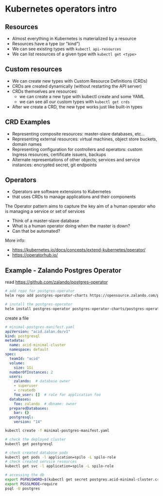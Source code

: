 # Kubernetes operators intro

## Resources
- Almost everything in Kubernetes is materialized by a resource
- Resources have a type (or "kind")
- We can see existing types with `kubectl api-resources`
- We can list resources of a given type with `kubectl get <type>`

## Custom resources
- We can create new types with Custom Resource Definitions (CRDs)
- CRDs are created dynamically (without restarting the API server)
- CRDs themselves are resources:
  - we can create a new type with kubectl create and some YAML
  - we can see all our custom types with `kubectl get crds`
- After we create a CRD, the new type works just like built-in types

## CRD Examples
- Representing composite resources: master-slave databases, etc…
- Representing external resources: virtual machines, object store buckets, domain names
- Representing configuration for controllers and operators: custom Ingress resources, certificate issuers, backups
- Alternate representations of other objects; services and service instances: encrypted secret, git endpoints

## Operators
- Operators are software extensions to Kubernetes 
- that uses CRDs to manage applications and their components

The Operator pattern aims to capture the key aim of a human operator who is managing a service or set of services
- Think of a master-slave database
- What is a human operator doing when the master is down?
- Can that be automated?

More info: 
- https://kubernetes.io/docs/concepts/extend-kubernetes/operator/ 
- https://operatorhub.io/ 


## Example - Zalando Postgres Operator

read https://github.com/zalando/postgres-operator

```sh
# add repo for postgres-operator
helm repo add postgres-operator-charts https://opensource.zalando.com/postgres-operator/charts/postgres-operator

# install the postgres-operator
helm install postgres-operator postgres-operator-charts/postgres-operator
```

create a file
```yaml
# minimal-postgres-manifest.yaml
apiVersion: "acid.zalan.do/v1"
kind: postgresql
metadata:
  name: acid-minimal-cluster
  namespace: default
spec:
  teamId: "acid"
  volume:
    size: 1Gi
  numberOfInstances: 2
  users:
    zalando:  # database owner
    - superuser
    - createdb
    foo_user: []  # role for application foo
  databases:
    foo: zalando  # dbname: owner
  preparedDatabases:
    bar: {}
  postgresql:
    version: "14"
```

```sh
kubectl create -f minimal-postgres-manifest.yaml

# check the deployed cluster
kubectl get postgresql

# check created database pods
kubectl get pods -l application=spilo -L spilo-role
# check created service resources
kubectl get svc -l application=spilo -L spilo-role

# accessing the db
export PGPASSWORD=$(kubectl get secret postgres.acid-minimal-cluster.credentials -o 'jsonpath={.data.password}' | base64 -d)
export PGSSLMODE=require
psql -U postgres
```
